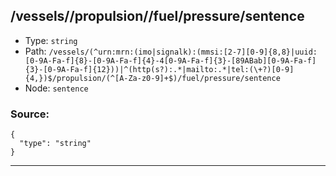 ## /vessels/<RegExp>/propulsion/<RegExp>/fuel/pressure/sentence

* Type: `string`
* Path: `/vessels/(^urn:mrn:(imo|signalk):(mmsi:[2-7][0-9]{8,8}|uuid:[0-9A-Fa-f]{8}-[0-9A-Fa-f]{4}-4[0-9A-Fa-f]{3}-[89ABab][0-9A-Fa-f]{3}-[0-9A-Fa-f]{12}))|^(http(s?):.*|mailto:.*|tel:(\+?)[0-9]{4,})$/propulsion/(^[A-Za-z0-9]+$)/fuel/pressure/sentence`
* Node: `sentence`

### Source:
```
{
  "type": "string"
}
```

---

